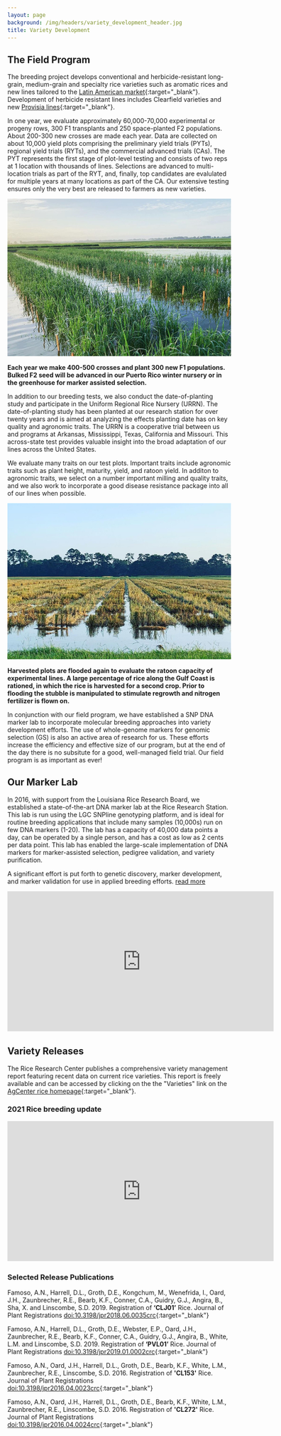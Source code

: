 ```yaml
---
layout: page
background: /img/headers/variety_development_header.jpg
title: Variety Development
---
```


## The Field Program
The breeding project develops conventional and 
herbicide-resistant long-grain, medium-grain and specialty rice varieties such as 
aromatic rices and new lines tailored to the [Latin American market](https://www.lsuagcenter.com/articles/page1606255285126){:target="_blank"}. 
Development of herbicide resistant lines includes Clearfield varieties and new
[Provisia lines](https://www.ricefarming.com/departments/feature/new-and-improved-2/){:target="_blank"}.


In one year, we evaluate approximately 60,000-70,000 experimental or 
progeny rows, 300 F1 transplants and 250 space-planted F2 populations. About 
200-300 new crosses are made each year. Data are collected on about 10,000 yield
plots comprising the preliminary yield trials (PYTs), regional yield trials 
(RYTs), and the commercial advanced trials (CAs). The PYT represents the first 
stage of plot-level testing and consists of two reps at 1 location with 
thousands of lines. Selections are advanced to multi-location trials as part of 
the RYT, and, finally, top candidates are evalulated for multiple years at many 
locations as part of the CA. Our extensive testing ensures only the very best 
are released to farmers as new varieties.

![](img/breeding/F1.jpg)


**Each year we make 400-500 crosses and plant 300 new F1 populations. Bulked F2
 seed will be advanced in our Puerto Rico winter nursery or in the greenhouse 
 for marker assisted selection.**

In addition to our breeding tests, we also conduct the date-of-planting study
and participate in the Uniform Regional Rice Nursery (URRN). 
The date-of-planting study has been planted at our research station for over 
twenty years and is aimed at analyzing the effects planting date has on key 
quality and agronomic traits. The URRN is a cooperative trial between us and 
programs at Arkansas, Mississippi, Texas, California and Missouri. This 
across-state test provides valuable insight into the broad adaptation of our 
lines across the United States.

We evaluate many traits on our test plots. Important traits include agronomic 
traits such as plant height, maturity, yield, and ratoon yield. In additon to 
agronomic traits, we select on a number important milling and quality traits, 
and we also work to incorporate a good disease resistance package into all of 
our lines when possible.


![](img/breeding/ratoon.jpg)


**Harvested plots are flooded again to evaluate the ratoon capacity of 
experimental lines. A large percentage of rice along the Gulf Coast is rationed, 
in which the rice is harvested for a second crop. Prior to flooding the stubble 
is manipulated to stimulate regrowth and nitrogen fertilizer is flown on.**


In conjunction with our field program, we have established a SNP DNA marker lab 
to incorporate molecular breeding approaches into variety development efforts. 
The use of whole-genome markers for genomic selection (GS) is also an active 
area of research for us. These efforts increase the efficiency and effective 
size of our program, but at the end of the day there is no subsitute for a good, 
well-managed field trial. Our field program is as important as ever!

## Our Marker Lab

In 2016, with support from the Louisiana Rice Research Board,
we established a state-of-the-art DNA marker lab at the Rice Research Station. 
This lab is run using the LGC SNPline genotyping platform, and is ideal for
routine breeding applications that include many samples (10,000s) run on 
few DNA markers (1-20). The lab has a capacity of 40,000 data points a day, can 
be operated by a single person, and has a cost as low as 2 cents per data point. 
This lab has enabled the large-scale implementation of DNA markers for 
marker-assisted selection, pedigree validation, and variety purification. 

A significant effort is put forth to genetic discovery,
marker development, and marker validation for use in applied breeding efforts. 
[read more](research)

<iframe width="600" height="315" src="https://www.youtube.com/embed/X1KVyTKxnOs" frameborder="0" allow="accelerometer; autoplay; clipboard-write; encrypted-media; gyroscope; picture-in-picture" allowfullscreen></iframe>

## Variety Releases
The Rice Research Center publishes a comprehensive variety  management report 
featuring recent data on current rice varieties. This report is freely available 
and can be accessed by clicking on the the "Varieties" link on the
[AgCenter rice homepage](https://www.lsuagcenter.com/topics/crops/rice){:target="_blank"}.

### 2021 Rice breeding update

<iframe width="600" height="315" src="https://www.youtube.com/embed/BIVIod1qHZc" frameborder="0" allow="accelerometer; autoplay; clipboard-write; encrypted-media; gyroscope; picture-in-picture" allowfullscreen></iframe>

### Selected Release Publications

Famoso, A.N., Harrell, D.L., Groth, D.E., Kongchum, M., Wenefrida, I., Oard, 
J.H., Zaunbrecher, R.E., Bearb, K.F., Conner, C.A., Guidry, G.J., Angira, B., 
Sha, X. and Linscombe, S.D. 2019. Registration of **‘CLJ01’** Rice. 
Journal of Plant Registrations
[doi:10.3198/jpr2018.06.0035crc](https://doi.org/10.3198/jpr2018.06.0035crc){:target="_blank"}

Famoso, A.N., Harrell, D.L., Groth, D.E., Webster, E.P., Oard, J.H., 
Zaunbrecher, R.E., Bearb, K.F., Conner, C.A., Guidry, G.J., Angira, B., White, 
L.M. and Linscombe, S.D. 2019. Registration of **‘PVL01’** Rice. 
Journal of Plant Registrations
[doi:10.3198/jpr2019.01.0002crc](https://doi.org/10.3198/jpr2019.01.0002crc){:target="_blank"}

Famoso, A.N., Oard, J.H., Harrell, D.L., Groth, D.E., Bearb, K.F., White, L.M., 
Zaunbrecher, R.E., Linscombe, S.D. 2016. Registration of **'CL153'** Rice. 
Journal of Plant Registrations
[doi:10.3198/jpr2016.04.0023crc](https://doi.org/10.3198/jpr2016.04.0023crc){:target="_blank"} 

Famoso, A.N., Oard, J.H., Harrell, D.L., Groth, D.E., Bearb, K.F., White, L.M., 
Zaunbrecher, R.E., Linscombe, S.D. 2016. Registration of **'CL272'** Rice. 
Journal of Plant Registrations
[doi:10.3198/jpr2016.04.0024crc](https://doi.org/10.3198/jpr2016.04.0024crc){:target="_blank"} 
